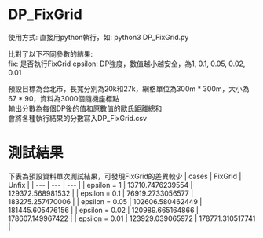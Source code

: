 # DP_FixGrid
使用方式: 直接用python執行，如: python3 DP_FixGrid.py

比對了以下不同參數的結果:  
  fix: 是否執行FixGrid
  epsilon: DP強度，數值越小越安全，為1, 0.1, 0.05, 0.02, 0.01

預設目標為台北市，長寬分別為20k和27k，網格單位為300m * 300m，大小為67 * 90，資料為3000個隨機座標點  
輸出分數為每個DP後的值和原數值的歐氏距離總和  
會將各種執行結果的分數寫入DP_FixGrid.csv

# 測試結果  
下表為預設資料單次測試結果，可發現FixGrid的差異較少
| cases | FixGrid | Unfix |
| --- | --- | --- |
| epsilon = 1 | 13710.7476239554 | 129372.568981532 |
| epsilon = 0.1 | 76919.2733056577 | 183275.257470006 |
| epsilon = 0.05 | 102606.580462449 | 181445.605476156 |
| epsilon = 0.02 | 120989.665164866 | 178607.149967422 |
| epsilon = 0.01 | 123929.039065972 | 178771.310517741 |
